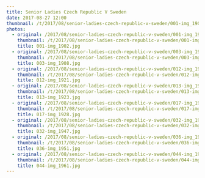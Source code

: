 ```yaml
---
title: Senior Ladies Czech Republic V Sweden
date: 2017-08-27 12:00
thumbnail: /t/2017/08/senior-ladies-czech-republic-v-sweden/001-img_1902.jpg
photos:
  - original: /2017/08/senior-ladies-czech-republic-v-sweden/001-img_1902.jpg
    thumbnail: /t/2017/08/senior-ladies-czech-republic-v-sweden/001-img_1902.jpg
    title: 001-img_1902.jpg
  - original: /2017/08/senior-ladies-czech-republic-v-sweden/003-img_1908.jpg
    thumbnail: /t/2017/08/senior-ladies-czech-republic-v-sweden/003-img_1908.jpg
    title: 003-img_1908.jpg
  - original: /2017/08/senior-ladies-czech-republic-v-sweden/012-img_1921.jpg
    thumbnail: /t/2017/08/senior-ladies-czech-republic-v-sweden/012-img_1921.jpg
    title: 012-img_1921.jpg
  - original: /2017/08/senior-ladies-czech-republic-v-sweden/013-img_1923.jpg
    thumbnail: /t/2017/08/senior-ladies-czech-republic-v-sweden/013-img_1923.jpg
    title: 013-img_1923.jpg
  - original: /2017/08/senior-ladies-czech-republic-v-sweden/017-img_1928.jpg
    thumbnail: /t/2017/08/senior-ladies-czech-republic-v-sweden/017-img_1928.jpg
    title: 017-img_1928.jpg
  - original: /2017/08/senior-ladies-czech-republic-v-sweden/032-img_1947.jpg
    thumbnail: /t/2017/08/senior-ladies-czech-republic-v-sweden/032-img_1947.jpg
    title: 032-img_1947.jpg
  - original: /2017/08/senior-ladies-czech-republic-v-sweden/036-img_1951.jpg
    thumbnail: /t/2017/08/senior-ladies-czech-republic-v-sweden/036-img_1951.jpg
    title: 036-img_1951.jpg
  - original: /2017/08/senior-ladies-czech-republic-v-sweden/044-img_1961.jpg
    thumbnail: /t/2017/08/senior-ladies-czech-republic-v-sweden/044-img_1961.jpg
    title: 044-img_1961.jpg
---
```

